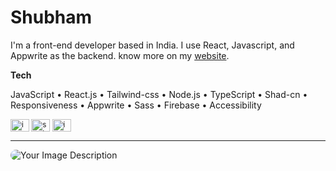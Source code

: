 

<h1>Shubham</h1>
<p>I'm a front-end developer based in India. I use React, Javascript, and Appwrite as the backend. know more on my <a href="https://my-portfolio-pot4.onrender.com/" target="_blank">website</a>.</p>
<b>Tech</b>
<p>JavaScript • React.js • Tailwind-css • Node.js • TypeScript • Shad-cn • Responsiveness • Appwrite • Sass • Firebase • Accessibility</p>

<small align="left">
<a href="https://twitter.com/imbachhu" target="blank"><img align="center" src="https://raw.githubusercontent.com/rahuldkjain/github-profile-readme-generator/master/src/images/icons/Social/twitter.svg" alt="imbachhu" height="20" width="30"/></a>
<a href="https://linkedin.com/in/shubham-adelkar" target="blank"><img align="center" src="https://raw.githubusercontent.com/rahuldkjain/github-profile-readme-generator/master/src/images/icons/Social/linked-in-alt.svg" alt="shubham-adelkar" height="20" width="30" /></a>
<a href="https://instagram.com/imbachhu" target="blank"><img align="center" src="https://raw.githubusercontent.com/rahuldkjain/github-profile-readme-generator/master/src/images/icons/Social/instagram.svg" alt="imbachhu" height="20" width="30" /></a>
</small>
<hr>

<img src="https://github.com/ShubhamAdelkar/ShubhamAdelkar/assets/117031893/d8d13800-b61c-4157-963c-96b1693deb57" style="border-radius: 40px;" alt="Your Image Description">
